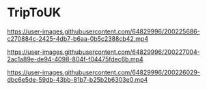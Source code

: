 # TripToUK



https://user-images.githubusercontent.com/64829996/200225686-c270884c-2425-4db7-b6aa-0b5c2388cb42.mp4



https://user-images.githubusercontent.com/64829996/200227004-2ac1a89e-de94-4098-804f-f04475fdec6b.mp4



https://user-images.githubusercontent.com/64829996/200226029-dbc6e5de-59db-43bb-81b7-b25b2b6303e0.mp4

